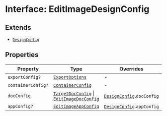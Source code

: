 # Interface: EditImageDesignConfig

## Extends

- [`DesignConfig`](../../../design-config-types/interfaces/design-config.md)

## Properties

| Property | Type | Overrides | Inherited from |
| ------ | ------ | ------ | ------ |
| `exportConfig?` | [`ExportOptions`](../../../export-config-types/type-aliases/export-options.md) | - | [`DesignConfig`](../../../design-config-types/interfaces/design-config.md).`exportConfig` |
| `containerConfig?` | [`ContainerConfig`](../../../container-config-types/type-aliases/container-config.md) | - | [`DesignConfig`](../../../design-config-types/interfaces/design-config.md).`containerConfig` |
| `docConfig` | [`TargetDocConfig`](../../../design-config-types/interfaces/target-doc-config.md) \| [`EditImageDocConfig`](../../doc-config-types/interfaces/edit-image-doc-config.md) | [`DesignConfig`](../../../design-config-types/interfaces/design-config.md).`docConfig` | - |
| `appConfig?` | [`EditImageAppConfig`](../../app-config-types/interfaces/edit-image-app-config.md) | [`DesignConfig`](../../../design-config-types/interfaces/design-config.md).`appConfig` | - |
